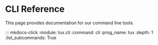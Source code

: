 # CLI Reference

This page provides documentation for our command line tools.

::: mkdocs-click
    :module: tux.cli
    :command: cli
    :prog_name: tux
    :depth: 1
    :list_subcommands: True

